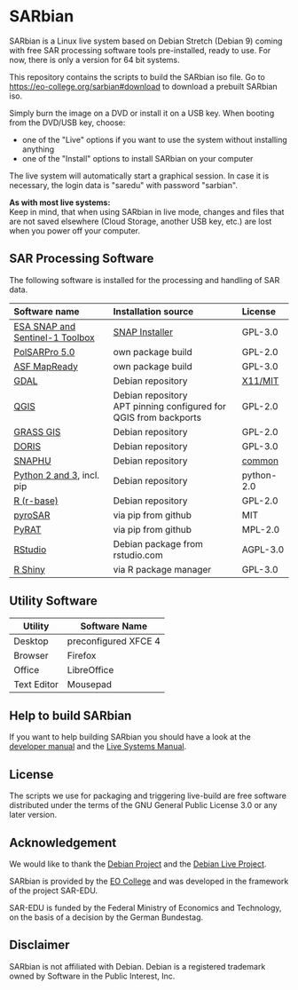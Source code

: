 # SARbian
SARbian is a Linux live system based on Debian Stretch (Debian 9) coming with free SAR processing software tools pre-installed, ready to use.
For now, there is only a version for 64 bit systems.

This repository contains the scripts to build the SARbian iso file.
Go to https://eo-college.org/sarbian#download to download a prebuilt SARbian iso.

Simply burn the image on a DVD or install it on a USB key. When booting from the DVD/USB key, choose:

- one of the "Live" options if you want to use the system without installing anything
- one of the "Install" options to install SARbian on your computer

The live system will automatically start a graphical session. In case it is necessary, the login data is "saredu" with password "sarbian".

**As with most live systems:**  
Keep in mind, that when using SARbian in live mode, changes and files that are not saved elsewhere (Cloud Storage, another USB key, etc.) are lost when you power off your computer.

## SAR Processing Software
The following software is installed for the processing and handling of SAR data.

|Software name|Installation source |License|
|:-----------|:-----------|:-----------------|
|[ESA SNAP and Sentinel-1 Toolbox](http://step.esa.int/main/toolboxes/snap/) | [SNAP Installer](http://step.esa.int/main/download/)| GPL-3.0|
|[PolSARPro 5.0](https://earth.esa.int/web/polsarpro/home)| own package build| GPL-2.0|
|[ASF MapReady](https://github.com/asfadmin/ASF_MapReady)| own package build|GPL-3.0|
|[GDAL](gdal.org)| Debian repository| [X11/MIT](https://trac.osgeo.org/gdal/wiki/FAQGeneral#WhatexactlywasthelicensetermsforGDAL)
|[QGIS](qgis.org)| Debian repository <br> APT pinning configured for QGIS from backports|GPL-2.0|
|[GRASS GIS](https://grass.osgeo.org/)| Debian repository|GPL-2.0|
|[DORIS](http://doris.tudelft.nl/usermanual/index.html)| Debian repository|GPL-3.0|
|[SNAPHU](https://web.stanford.edu/group/radar/softwareandlinks/sw/snaphu/)| Debian repository| [common](http://metadata.ftp-master.debian.org/changelogs/non-free/s/snaphu/snaphu_1.4.2-2_copyright)|
|[Python 2 and 3](python.org), incl. pip| Debian repository|python-2.0|
|[R (r-base)](https://www.r-project.org/)| Debian repository|GPL-2.0|
|[pyroSAR](https://github.com/johntruckenbrodt/pyroSAR)| via pip from github|MIT|
|[PyRAT](https://github.com/birgander2/PyRAT)| via pip from github|MPL-2.0|
|[RStudio](rstudio.com)| Debian package from rstudio.com|AGPL-3.0|
|[R Shiny](https://shiny.rstudio.com/)| via R package manager|GPL-3.0|

## Utility Software
|Utility|Software Name |
|-------------|--------------|
|Desktop| preconfigured XFCE 4|
|Browser| Firefox|
|Office | LibreOffice|
|Text Editor| Mousepad|

## Help to build SARbian

If you want to help building SARbian you should have a look at the [developer manual](DEVEL.md)
and the [Live Systems Manual](https://live-team.pages.debian.net/live-manual/html/live-manual/about-manual.en.html).

## License

The scripts we use for packaging and triggering live-build are free software
distributed under the terms of the GNU General Public License 3.0 or any later
version.

## Acknowledgement

We would like to thank the [Debian Project](https://debian.org) and the [Debian Live Project](https://wiki.debian.org/DebianLive).

SARbian is provided by the [EO College](https://eo-college.org) and was developed in the framework of the project SAR-EDU.

SAR-EDU is funded by the Federal Ministry of Economics and Technology, on the basis of a decision by the German Bundestag.

## Disclaimer

SARbian is not affiliated with Debian. Debian is a registered trademark owned by Software in the Public Interest, Inc.
